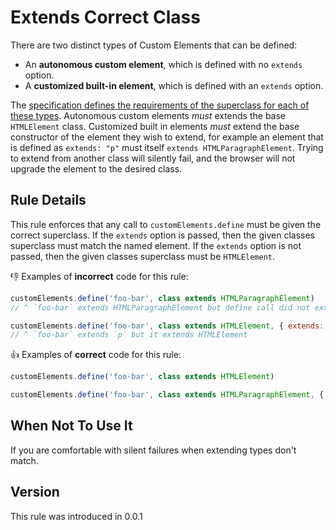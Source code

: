 # Extends Correct Class

There are two distinct types of Custom Elements that can be defined:

 - An **autonomous custom element**, which is defined with no `extends` option. 
 - A **customized built-in element**, which is defined with an `extends` option.

The [specification defines the requirements of the superclass for each of these types](https://html.spec.whatwg.org/multipage/dom.html#html-element-constructors).  Autonomous custom elements _must_ extends the base `HTMLElement` class. Customized built in elements _must_ extend the base constructor of the element they wish to extend, for example an element that is defined as `extends: "p"` must itself `extends HTMLParagraphElement`. Trying to extend from another class will silently fail, and the browser will not upgrade the element to the desired class.

## Rule Details

This rule enforces that any call to `customElements.define` must be given the correct superclass. If the `extends` option is passed, then the given classes superclass must match the named element. If the `extends` option is not passed, then the given classes superclass must be `HTMLElement`.

👎 Examples of **incorrect** code for this rule:

```js
customElements.define('foo-bar', class extends HTMLParagraphElement)
// ^ `foo-bar` extends HTMLParagraphElement but define call did not extend `p`
```
```js
customElements.define('foo-bar', class extends HTMLElement, { extends: 'p' })
// ^ `foo-bar` extends `p` but it extends HTMLElement
```

👍 Examples of **correct** code for this rule:

```js
customElements.define('foo-bar', class extends HTMLElement)
```

```js
customElements.define('foo-bar', class extends HTMLParagraphElement, { extends: 'p' })
```

## When Not To Use It

If you are comfortable with silent failures when extending types don't match. 

## Version

This rule was introduced in 0.0.1
